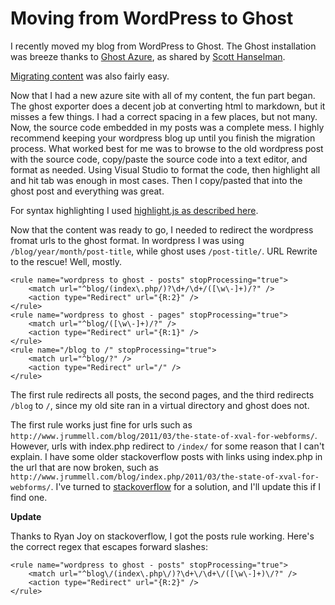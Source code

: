 # Moving from WordPress to Ghost

I recently moved my blog from WordPress to Ghost. The Ghost installation was breeze thanks to [Ghost Azure](https://github.com/AzureWebApps/Ghost-Azure), as shared by [Scott Hanselman](http://www.hanselman.com/blog/UPDATEDFor2015HowToInstallTheNodejsGhostBlogSoftwareOnAzureWebAppsAndTheDeployToAzureButton.aspx).

[Migrating content](https://www.ghostforbeginners.com/how-to-transfer-blog-posts-from-wordpress-to-ghost/) was also fairly easy.

Now that I had a new azure site with all of my content, the fun part began. The ghost exporter does a decent job at converting html to markdown, but it misses a few things. I had a correct spacing in a few places, but not many. Now, the source code embedded in my posts was a complete mess. I highly recommend keeping your wordpress blog up until you finish the migration process. What worked best for me was to browse to the old wordpress post with the source code, copy/paste the source code into a text editor, and format as needed. Using Visual Studio to format the code, then highlight all and hit tab was enough in most cases. Then I copy/pasted that into the ghost post and everything was great.

For syntax highlighting I used [highlight.js as described here](http://massimilianomarini.com/how-to-use-highlightjs-into-ghost-blogging-platform/).

Now that the content was ready to go, I needed to redirect the wordpress fromat urls to the ghost format. In wordpress I was using `/blog/year/month/post-title`, while ghost uses `/post-title/`. URL Rewrite to the rescue! Well, mostly.

    <rule name="wordpress to ghost - posts" stopProcessing="true">
        <match url="^blog/(index\.php/)?\d+/\d+/([\w\-]+)/?" />
        <action type="Redirect" url="{R:2}" />
    </rule>
    <rule name="wordpress to ghost - pages" stopProcessing="true">
        <match url="^blog/([\w\-]+)/?" />
        <action type="Redirect" url="{R:1}" />
    </rule>
    <rule name="/blog to /" stopProcessing="true">
        <match url="^blog/?" />
        <action type="Redirect" url="/" />
    </rule>

The first rule redirects all posts, the second pages, and the third redirects `/blog` to `/`, since my old site ran in a virtual directory and ghost does not.

The first rule works just fine for urls such as `http://www.jrummell.com/blog/2011/03/the-state-of-xval-for-webforms/`. However, urls with index.php redirect to `/index/` for some reason that I can't explain. I have some older stackoverflow posts with links using index.php in the url that are now broken, such as `http://www.jrummell.com/blog/index.php/2011/03/the-state-of-xval-for-webforms/`. I've turned to [stackoverflow](http://stackoverflow.com/questions/32442293/redirecting-wordpress-urls-in-a-ghost-site-hosted-in-azure) for a solution, and I'll update this if I find one.

**Update**

Thanks to Ryan Joy on stackoverflow, I got the posts rule working. Here's the correct regex that escapes forward slashes:

    <rule name="wordpress to ghost - posts" stopProcessing="true">
        <match url="^blog\/(index\.php\/)?\d+\/\d+\/([\w\-]+)\/?" />
        <action type="Redirect" url="{R:2}" />
    </rule>